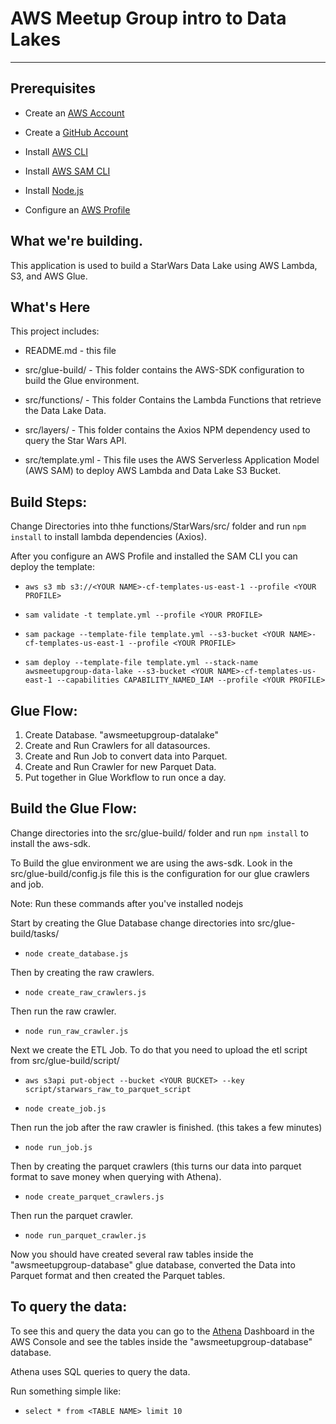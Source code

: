 # AWS Meetup Group intro to Data Lakes

---

## Prerequisites

- Create an [AWS Account](https://aws.amazon.com/)
- Create a [GitHub Account](https://github.com/)

- Install [AWS CLI](https://aws.amazon.com/cli/)

- Install [AWS SAM CLI](https://docs.aws.amazon.com/serverless-application-model/latest/developerguide/serverless-sam-cli-install.html)

- Install [Node.js](https://nodejs.org/en/download/)

- Configure an [AWS Profile](https://docs.aws.amazon.com/cli/latest/userguide/cli-configure-quickstart.html)

## What we're building.

This application is used to build a StarWars Data Lake using AWS Lambda, S3, and AWS Glue.

## What's Here

This project includes:

- README.md - this file

- src/glue-build/ - This folder contains the AWS-SDK configuration to build the Glue environment.

- src/functions/ - This folder Contains the Lambda Functions that retrieve the Data Lake Data.

- src/layers/ - This folder contains the Axios NPM dependency used to query the Star Wars API.

- src/template.yml - This file uses the AWS Serverless Application Model (AWS SAM) to deploy AWS Lambda and Data Lake S3 Bucket.

## Build Steps:

Change Directories into thhe functions/StarWars/src/ folder and run `npm install` to install lambda dependencies (Axios).

After you configure an AWS Profile and installed the SAM CLI you can deploy the template:

- `aws s3 mb s3://<YOUR NAME>-cf-templates-us-east-1 --profile <YOUR PROFILE>`

- `sam validate -t template.yml --profile <YOUR PROFILE>`

- `sam package --template-file template.yml --s3-bucket <YOUR NAME>-cf-templates-us-east-1 --profile <YOUR PROFILE>`

- `sam deploy --template-file template.yml --stack-name awsmeetupgroup-data-lake --s3-bucket <YOUR NAME>-cf-templates-us-east-1 --capabilities CAPABILITY_NAMED_IAM --profile <YOUR PROFILE>`

## Glue Flow:

1. Create Database. "awsmeetupgroup-datalake"
2. Create and Run Crawlers for all datasources.
3. Create and Run Job to convert data into Parquet.
4. Create and Run Crawler for new Parquet Data.
5. Put together in Glue Workflow to run once a day.

## Build the Glue Flow:

Change directories into the src/glue-build/ folder and run `npm install` to install the aws-sdk.

To Build the glue environment we are using the aws-sdk. Look in the src/glue-build/config.js file this is the configuration for our glue crawlers and job.

Note: Run these commands after you've installed nodejs

Start by creating the Glue Database change directories into src/glue-build/tasks/

- `node create_database.js`

Then by creating the raw crawlers.

- `node create_raw_crawlers.js`

Then run the raw crawler.

- `node run_raw_crawler.js`

Next we create the ETL Job. To do that you need to upload the etl script from src/glue-build/script/

- `aws s3api put-object --bucket <YOUR BUCKET> --key script/starwars_raw_to_parquet_script`

- `node create_job.js`

Then run the job after the raw crawler is finished. (this takes a few minutes)

- `node run_job.js`

Then by creating the parquet crawlers (this turns our data into parquet format to save money when querying with Athena).

- `node create_parquet_crawlers.js`

Then run the parquet crawler.

- `node run_parquet_crawler.js`

Now you should have created several raw tables inside the "awsmeetupgroup-database" glue database, converted the Data into Parquet format and then created the Parquet tables.

## To query the data:

To see this and query the data you can go to the [Athena](https://console.aws.amazon.com/athena/home?region=us-east-1) Dashboard in the AWS Console and see the tables inside the "awsmeetupgroup-database" database.

Athena uses SQL queries to query the data.

Run something simple like:

- `select * from <TABLE NAME> limit 10`
